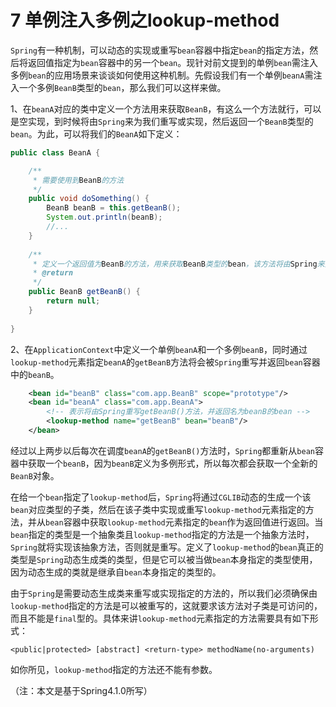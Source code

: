 # 7 单例注入多例之lookup-method

`Spring`有一种机制，可以动态的实现或重写`bean`容器中指定`bean`的指定方法，然后将返回值指定为`bean`容器中的另一个`bean`。现针对前文提到的单例`bean`需注入多例`bean`的应用场景来谈谈如何使用这种机制。先假设我们有一个单例`beanA`需注入一个多例`BeanB`类型的`bean`，那么我们可以这样来做。  

1、在`beanA`对应的类中定义一个方法用来获取`BeanB`，有这么一个方法就行，可以是空实现，到时候将由`Spring`来为我们重写或实现，然后返回一个`BeanB`类型的`bean`。为此，可以将我们的`BeanA`如下定义：
```java
public class BeanA {

	/**
	 * 需要使用到BeanB的方法
	 */
	public void doSomething() {
		BeanB beanB = this.getBeanB();
		System.out.println(beanB);
		//...
	}
	
	/**
	 * 定义一个返回值为BeanB的方法，用来获取BeanB类型的bean，该方法将由Spring来重写。
	 * @return
	 */
	public BeanB getBeanB() {
		return null;
	}
	
}
```

2、在`ApplicationContext`中定义一个单例`beanA`和一个多例`beanB`，同时通过`lookup-method`元素指定`beanA`的`getBeanB`方法将会被`Spring`重写并返回`bean`容器中的`beanB`。
```xml
	<bean id="beanB" class="com.app.BeanB" scope="prototype"/>
	<bean id="beanA" class="com.app.BeanA">
		<!-- 表示将由Spring重写getBeanB()方法，并返回名为beanB的bean -->
		<lookup-method name="getBeanB" bean="beanB"/>
	</bean>
```

经过以上两步以后每次在调度`beanA`的`getBeanB()`方法时，`Spring`都重新从`bean`容器中获取一个`beanB`，因为`beanB`定义为多例形式，所以每次都会获取一个全新的`BeanB`对象。  

在给一个`bean`指定了`lookup-method`后，`Spring`将通过`CGLIB`动态的生成一个该`bean`对应类型的子类，然后在该子类中实现或重写`lookup-method`元素指定的方法，并从`bean`容器中获取`lookup-method`元素指定的`bean`作为返回值进行返回。当`bean`指定的类型是一个抽象类且`lookup-method`指定的方法是一个抽象方法时，`Spring`就将实现该抽象方法，否则就是重写。定义了`lookup-method`的`bean`真正的类型是`Spring`动态生成类的类型，但是它可以被当做`bean`本身指定的类型使用，因为动态生成的类就是继承自`bean`本身指定的类型的。  

由于`Spring`是需要动态生成类来重写或实现指定的方法的，所以我们必须确保由`lookup-method`指定的方法是可以被重写的，这就要求该方法对子类是可访问的，而且不能是`final`型的。具体来讲`lookup-method`元素指定的方法需要具有如下形式：
```
<public|protected> [abstract] <return-type> methodName(no-arguments)
```

如你所见，`lookup-method`指定的方法还不能有参数。

（注：本文是基于Spring4.1.0所写）
